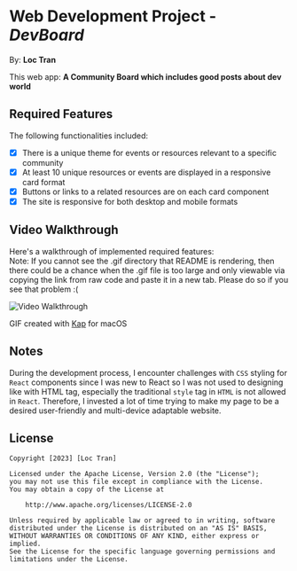 # Web Development Project - *DevBoard*

By: **Loc Tran**

This web app: **A Community Board which includes good posts about dev world**

## Required Features

The following functionalities included:

- [x] There is a unique theme for events or resources relevant to a specific community
- [x] At least 10 unique resources or events are displayed in a responsive card format
- [x] Buttons or links to a related resources are on each card component
- [x] The site is responsive for both desktop and mobile formats

## Video Walkthrough

Here's a walkthrough of implemented required features:  
Note: If you cannot see the .gif directory that README is rendering, then there could be a chance when the .gif file is too large and only viewable via copying the link from raw code and paste it in a new tab. Please do so if you see that problem :(

<img src='https://i.imgur.com/3E5qi9U.gif' title='Video Walkthrough' width='' alt='Video Walkthrough' />

<!-- Replace this with whatever GIF tool you used! -->
GIF created with [Kap](https://getkap.co/) for macOS
<!-- Recommended tools:
[Kap](https://getkap.co/) for macOS
[ScreenToGif](https://www.screentogif.com/) for Windows
[peek](https://github.com/phw/peek) for Linux. -->

## Notes

During the development process, I encounter challenges with `CSS` styling for `React` components since I was new to React so I
was not used to designing like with HTML tag, especially the traditional `style` tag in `HTML` is not allowed in `React`. Therefore, I
invested a lot of time trying to make my page to be a desired user-friendly and multi-device adaptable website.

## License

    Copyright [2023] [Loc Tran]

    Licensed under the Apache License, Version 2.0 (the "License");
    you may not use this file except in compliance with the License.
    You may obtain a copy of the License at

        http://www.apache.org/licenses/LICENSE-2.0

    Unless required by applicable law or agreed to in writing, software
    distributed under the License is distributed on an "AS IS" BASIS,
    WITHOUT WARRANTIES OR CONDITIONS OF ANY KIND, either express or implied.
    See the License for the specific language governing permissions and
    limitations under the License.
